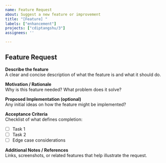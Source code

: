 ```yaml
---
name: Feature Request
about: Suggest a new feature or improvement
title: "[Feature] "
labels: ["enhancement"]
projects: ["cdiptangshu/3"]
assignees: ''

---
```


## Feature Request

**Describe the feature**  
A clear and concise description of what the feature is and what it should do.

**Motivation / Rationale**  
Why is this feature needed? What problem does it solve?

**Proposed Implementation (optional)**  
Any initial ideas on how the feature might be implemented?

**Acceptance Criteria**  
Checklist of what defines completion:
- [ ] Task 1
- [ ] Task 2
- [ ] Edge case considerations

**Additional Notes / References**  
Links, screenshots, or related features that help illustrate the request.
